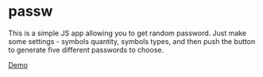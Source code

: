 # passw
This is a simple JS app allowing you to get random password.
Just make some settings - symbols quantity, symbols types, and then push the button to generate 
five different passwords to choose.

[Demo](https://redhatdev16.github.io/passw/)
